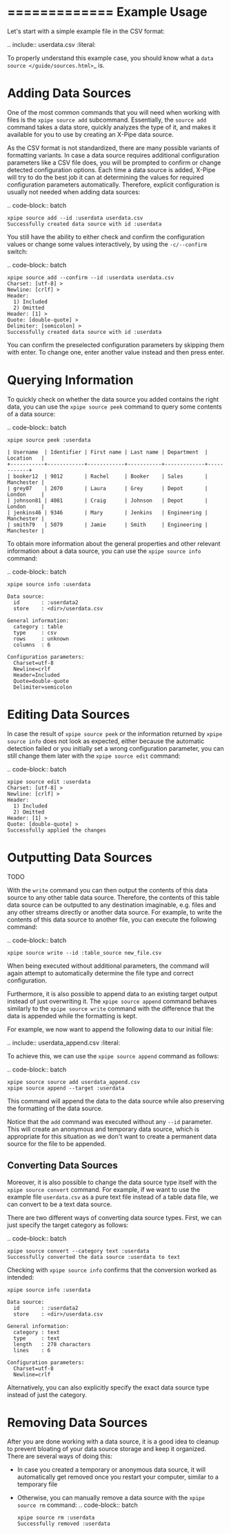 =============
Example Usage
=============

Let's start with a simple example file in the CSV format:

.. include:: userdata.csv
   :literal:

To properly understand this example case, you should know
what a `data source </guide/sources.html>`_ is.

Adding Data Sources
===================

One of the most common commands that you will need when working with files is the ``xpipe source add`` subcommand.
Essentially, the ``source add`` command takes a data store, quickly analyzes the type of it,
and makes it available for you to use by creating an X-Pipe data source.

As the CSV format is not standardized, there are many possible variants of formatting variants.
In case a data source requires additional configuration parameters like a CSV file does,
you will be prompted to confirm or change detected configuration options.
Each time a data source is added, X-Pipe will try to do the best
job it can at determining the values for required configuration parameters automatically.
Therefore, explicit configuration is usually not needed when adding data sources:

.. code-block:: batch

    xpipe source add --id :userdata userdata.csv
    Successfully created data source with id :userdata


You still have the ability to either check and confirm the configuration values or
change some values interactively, by using the ``-c/--confirm`` switch:

.. code-block:: batch

    xpipe source add --confirm --id :userdata userdata.csv
    Charset: [utf-8] >
    Newline: [crlf] >
    Header:
      1) Included
      2) Omitted
    Header: [1] >
    Quote: [double-quote] >
    Delimiter: [semicolon] >
    Successfully created data source with id :userdata

You can confirm the preselected configuration parameters by skipping them with enter.
To change one, enter another value instead and then press enter.

Querying Information
====================

To quickly check on whether the data source you added contains the right data,
you can use the ``xpipe source peek`` command to query some contents of a data source:

.. code-block:: batch

    xpipe source peek :userdata

    | Username  | Identifier | First name | Last name | Department  | Location   |
    +-----------+------------+------------+-----------+-------------+------------+
    | booker12  | 9012       | Rachel     | Booker    | Sales       | Manchester |
    | grey07    | 2070       | Laura      | Grey      | Depot       | London     |
    | johnson81 | 4081       | Craig      | Johnson   | Depot       | London     |
    | jenkins46 | 9346       | Mary       | Jenkins   | Engineering | Manchester |
    | smith79   | 5079       | Jamie      | Smith     | Engineering | Manchester |


To obtain more information about the general properties and other relevant information about a data source,
you can use the ``xpipe source info`` command:

.. code-block:: batch

    xpipe source info :userdata

    Data source:
      id       : :userdata2
      store    : <dir>/userdata.csv

    General information:
      category : table
      type     : csv
      rows     : unknown
      columns  : 6

    Configuration parameters:
      Charset=utf-8
      Newline=crlf
      Header=Included
      Quote=double-quote
      Delimiter=semicolon

Editing Data Sources
====================

In case the result of ``xpipe source peek`` or the information returned by ``xpipe source info`` does not look as expected,
either because the automatic detection failed or you initially set a wrong configuration parameter,
you can still change them later with the ``xpipe source edit`` command:

.. code-block:: batch

    xpipe source edit :userdata
    Charset: [utf-8] >
    Newline: [crlf] >
    Header:
      1) Included
      2) Omitted
    Header: [1] >
    Quote: [double-quote] >
    Successfully applied the changes

Outputting Data Sources
=======================

TODO

With the ``write`` command you can then output the contents of this data source to any other table data source.
Therefore, the contents of this table data source can be outputted to any destination imaginable,
e.g. files and any other streams directly or another data source.
For example, to write the contents of this data source to another file, you can execute the following command:

.. code-block:: batch

    xpipe source write --id :table_source new_file.csv

When being executed without additional parameters, the command will again
attempt to automatically determine the file type and correct configuration.

Furthermore, it is also possible to append data to an existing target output instead of just overwriting it.
The ``xpipe source append`` command behaves similarly to the ``xpipe source write`` command
with the difference that the data is appended while the formatting is kept.

For example, we now want to append the following data to our initial file:

.. include:: userdata_append.csv
   :literal:

To achieve this, we can use the ``xpipe source append`` command as follows:

.. code-block:: batch

    xpipe source source add userdata_append.csv
    xpipe source append --target :userdata

This command will append the data to the data source while also preserving the formatting of the data source.

Notice that the ``add`` command was executed without any ``--id`` parameter.
This will create an anonymous and temporary data source, which is appropriate for this situation as
we don't want to create a permanent data source for the file to be appended.

Converting Data Sources
-----------------------

Moreover, it is also possible to change the data source type itself with the ``xpipe source convert`` command.
For example, if we want to use the example file `userdata.csv` as a pure text file instead
of a table data file, we can convert to be a text data source.

There are two different ways of converting data source types.
First, we can just specify the target category as follows:

.. code-block:: batch

    xpipe source convert --category text :userdata
    Successfully converted the data source :userdata to text

Checking with ``xpipe source info`` confirms that the conversion worked as intended:

    xpipe source info :userdata

    Data source:
      id       : :userdata2
      store    : <dir>/userdata.csv

    General information:
      category : text
      type     : text
      length   : 278 characters
      lines    : 6

    Configuration parameters:
      Charset=utf-8
      Newline=crlf

Alternatively, you can also explicitly specify the exact data source type instead of just the category.

Removing Data Sources
=====================

After you are done working with a data source, it is a good idea to cleanup
to prevent bloating of your data source storage and keep it organized.
There are several ways of doing this:

- In case you created a temporary or anonymous data source, it will automatically get removed
  once you restart your computer, similar to a temporary file

- Otherwise, you can manually remove a data source with the ``xpipe source rm`` command:
  .. code-block:: batch

      xpipe source rm :userdata
      Successfully removed :userdata




